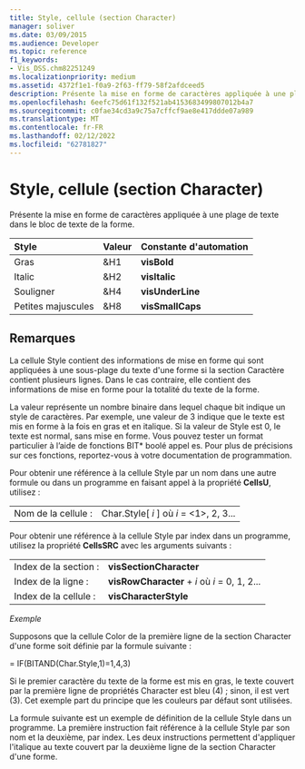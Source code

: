 ```yaml
---
title: Style, cellule (section Character)
manager: soliver
ms.date: 03/09/2015
ms.audience: Developer
ms.topic: reference
f1_keywords:
- Vis_DSS.chm82251249
ms.localizationpriority: medium
ms.assetid: 4372f1e1-f0a9-2f63-ff79-58f2afdceed5
description: Présente la mise en forme de caractères appliquée à une plage de texte dans le bloc de texte de la forme.
ms.openlocfilehash: 6eefc75d61f132f521ab4153683499807012b4a7
ms.sourcegitcommit: c0fae34cd3a9c75a7cffcf9ae8e417ddde07a989
ms.translationtype: MT
ms.contentlocale: fr-FR
ms.lasthandoff: 02/12/2022
ms.locfileid: "62781827"
---
```

# <a name="style-cell-character-section"></a>Style, cellule (section Character)

Présente la mise en forme de caractères appliquée à une plage de texte dans le bloc de texte de la forme.
  
|**Style**|**Valeur**|**Constante d'automation**|
|:-----|:-----|:-----|
| Gras  <br/> | &amp;H1  <br/> |**visBold** <br/> |
| Italic  <br/> | &amp;H2  <br/> |**visItalic** <br/> |
| Souligner  <br/> | &amp;H4  <br/> |**visUnderLine** <br/> |
| Petites majuscules  <br/> | &amp;H8  <br/> |**visSmallCaps** <br/> |
   
## <a name="remarks"></a>Remarques

La cellule Style contient des informations de mise en forme qui sont appliquées à une sous-plage du texte d'une forme si la section Caractère contient plusieurs lignes. Dans le cas contraire, elle contient des informations de mise en forme pour la totalité du texte de la forme.
  
La valeur représente un nombre binaire dans lequel chaque bit indique un style de caractères. Par exemple, une valeur de 3 indique que le texte est mis en forme à la fois en gras et en italique. Si la valeur de Style est 0, le texte est normal, sans mise en forme. Vous pouvez tester un format particulier à l’aide de fonctions BIT\* boolé appel es. Pour plus de précisions sur ces fonctions, reportez-vous à votre documentation de programmation.
  
Pour obtenir une référence à la cellule Style par un nom dans une autre formule ou dans un programme en faisant appel à la propriété **CellsU**, utilisez : 
  
|||
|:-----|:-----|
| Nom de la cellule :  <br/> | Char.Style[  *i*  ] où  *i*  = <1>, 2, 3... |
   
Pour obtenir une référence à la cellule Style par index dans un programme, utilisez la propriété **CellsSRC** avec les arguments suivants : 
  
|||
|:-----|:-----|
| Index de la section :  <br/> |**visSectionCharacter** <br/> |
| Index de la ligne :  <br/> |**visRowCharacter** +   *i* où *i* = 0, 1, 2... |
| Index de la cellule :  <br/> |**visCharacterStyle** <br/> |
   
 *Exemple* 
  
Supposons que la cellule Color de la première ligne de la section Character d'une forme soit définie par la formule suivante :
  
= IF(BITAND(Char.Style,1)=1,4,3)
  
Si le premier caractère du texte de la forme est mis en gras, le texte couvert par la première ligne de propriétés Character est bleu (4) ; sinon, il est vert (3). Cet exemple part du principe que les couleurs par défaut sont utilisées.
  
La formule suivante est un exemple de définition de la cellule Style dans un programme. La première instruction fait référence à la cellule Style par son nom et la deuxième, par index. Les deux instructions permettent d'appliquer l'italique au texte couvert par la deuxième ligne de la section Character d'une forme.
  

